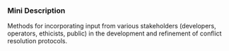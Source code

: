 ### Mini Description

Methods for incorporating input from various stakeholders (developers, operators, ethicists, public) in the development and refinement of conflict resolution protocols.

